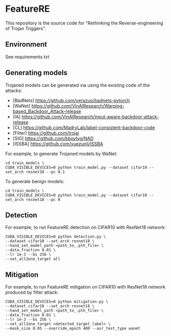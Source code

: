# FeatureRE
This repository is the source code for "Rethinking the Reverse-engineering of Trojan Triggers".

## Environment
See requirements.txt

## Generating models
Trojaned models can be generated via using the existing code of the attacks:

- [BadNets] https://github.com/verazuo/badnets-pytorch  
- [WaNet] https://github.com/VinAIResearch/Warping-based_Backdoor_Attack-release  
- [IA] https://github.com/VinAIResearch/input-aware-backdoor-attack-release  
- [CL] https://github.com/MadryLab/label-consistent-backdoor-code  
- [Filter] https://github.com/trojai  
- [SIG] https://github.com/bboylyg/NAD  
- [ISSBA] https://github.com/yuezunli/ISSBA  

For example, to generate Trojaned models by WaNet:
```
cd train_models \
CUDA_VISIBLE_DEVICES=0 python train_model.py --dataset cifar10 --set_arch resnet18 --pc 0.1
```
To generate benign models:
```
cd train_models \
CUDA_VISIBLE_DEVICES=0 python train_model.py --dataset cifar10 --set_arch resnet18 --pc 0
```

## Detection

For example, to run FeatureRE detection on CIFAR10 with ResNet18 network:

```
CUDA_VISIBLE_DEVICES=0 python detection.py \
--dataset cifar10 --set_arch resnet18 \
--hand_set_model_path <path_to_.pth_file> \
--data_fraction 0.01 \
--lr 1e-3 --bs 256 \
--set_all2one_target all
```

## Mitigation

For example, to run FeatureRE mitigation on CIFAR10 with ResNet18 network produced by filter attack:

```
CUDA_VISIBLE_DEVICES=0 python mitigation.py \
--dataset cifar10 --set_arch resnet18 \
--hand_set_model_path <path_to_.pth_file> \
--data_fraction 0.01 \
--lr 1e-3 --bs 256 \
--set_all2one_target <detected_target_label> \
--mask_size 0.05 --override_epoch 400 --asr_test_type wanet
```
